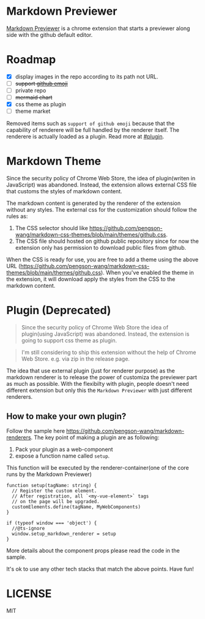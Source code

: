 # Markdown Previewer

[Markdown Previewer](https://chrome.google.com/webstore/detail/markdown-previewer/pkafcdoobiajoadnphldaglkoadicmgd) is a chrome extension that starts a previewer along side with the github default editor.

# Roadmap

- [x] display images in the repo according to its path not URL.
- [ ] ~~support [github emoji](https://github.com/ikatyang/emoji-cheat-sheet/blob/master/README.md)~~
- [ ] private repo
- [ ] ~~mermaid chart~~
- [x] css theme as plugin
- [ ] theme market

Removed items such as `support of github emoji` because that the capability of renderere will be full handled by the renderer itself. The renderere is actually loaded as a plugin. Read more at [#plugin](Plugin).

# Markdown Theme

Since the security policy of Chrome Web Store, the idea of plugin(writen in JavaScript) was abandoned. Instead, the extension allows external CSS file that customs the styles of markdown content.

The markdown content is generated by the renderer of the extension without any styles. The external css for the customization should follow the rules as:

1. The CSS selector should like https://github.com/pengson-wang/markdown-css-themes/blob/main/themes/github.css.
2. The CSS file should hosted on github public repository since for now the extension only has permission to download public files from github.

When the CSS is ready for use, you are free to add a theme using the above URL (https://github.com/pengson-wang/markdown-css-themes/blob/main/themes/github.css). When you've enabled the theme in the extension, it will download apply the styles from the CSS to the markdown content.

# Plugin (Deprecated)

> Since the security policy of Chrome Web Store the idea of plugin(using JavaScript) was abandoned. Instead, the extension is going to support css theme as plugin.

> I'm still considering to ship this extension without the help of Chrome Web Store. e.g. via zip in the release page.

The idea that use external plugin (just for renderer purpose) as the markdown renderer is to release the power of customiza the previewer part as much as possible. With the flexibilty with plugin, people doesn't need different extension but only this the `Markdown Previewer` with just different renderers.

## How to make your own plugin?

Follow the sample here https://github.com/pengson-wang/markdown-renderers. The key point of making a plugin are as following:

1. Pack your plugin as a web-component
2. expose a function name called `setup`.

This function will be executed by the renderer-container(one of the core runs by the Markdown Previewer)

```
function setup(tagName: string) {
  // Register the custom element.
  // After registration, all `<my-vue-element>` tags
  // on the page will be upgraded.
  customElements.define(tagName, MyWebComponents)
}

if (typeof window === 'object') {
  //@ts-ignore
  window.setup_markdown_renderer = setup
}
```

More details about the component props please read the code in the sample.

It's ok to use any other tech stacks that match the above points. Have fun!

# LICENSE

MIT
